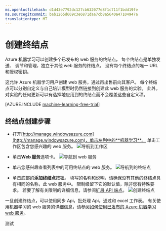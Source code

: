 ```yaml
---
ms.openlocfilehash: d1d43e7792dc127cb632077e8f1c711f1bdd19fe
ms.sourcegitcommit: bab1265d669c3e6871daa7cb8a5640a47104947a
translationtype: MT
---
```

<properties 
    pageTitle="在机器学习中创建 web 服务终结点 |Microsoft Azure" 
    description="在 Azure 机器学习中创建 web 服务终结点" 
    services="machine-learning" 
    documentationCenter="" 
    authors="hiteshmadan" 
    manager="padou" 
    editor="cgronlun"/>

<tags
    ms.service="machine-learning"
    ms.devlang="multiple"
    ms.topic="article"
    ms.tgt_pltfrm="na"
    ms.workload="tbd" 
    ms.date="04/21/2015"
    ms.author="himad"/>


# 创建终结点

Azure 机器学习可以创建多个已发布的 web 服务的终结点。 每个终结点是单独发送、 调节和管理，独立于其他 web 服务的终结点。 没有每个终结点的唯一 URL 和授权密钥。

这允许 Azure 机器学习用户创建 web 服务，通过再出售前向其客户。 每个终结点可以分别自定义与自己培训模型时仍然链接到创建此 web 服务的实验。 此外，对实验的任何更新可以有选择地应用到的终结点而不会覆盖这些自定义项。

[AZURE.INCLUDE [machine-learning-free-trial](../../includes/machine-learning-free-trial.md)]

## 终结点创建步骤
- 打开[http://manage.windowsazure.com](http://manage.windowsazure.com)，单击左列中的**机器学习**。 单击工作区包含您感兴趣的 web 服务。
![导航到工作区](./media/machine-learning-create-endpoint/figure-1.png)


- 单击**Web 服务**选项卡。
![导航到 web 服务](./media/machine-learning-create-endpoint/figure-2.png)


- 单击您感兴趣查看列表中的可用终结点的 web 服务。
![导航到的终结点](./media/machine-learning-create-endpoint/figure-3.png)


- 单击底部的**添加终结点**按钮。 填写的名称和说明，请确保没有其他的终结点具有相同的名称，此 web 服务中。 限制级留下它的默认值，除非您有特殊要求。
若要了解有关限制的详细信息，请参阅[扩展 API 端点](machine-learning-scaling-endpoints.md)。
![创建终结点](./media/machine-learning-create-endpoint/figure-4.png)


一旦创建终结点，可以使用同步 Api，批处理 Api，通过和 excel 工作表。
有关使用机器学习的 web 服务的详细信息，请参阅[如何使用已发布的 Azure 机器学习 web 服务](machine-learning-consume-web-services.md)。
 
测试
